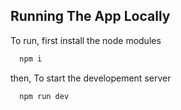 
## Running The App Locally

To run, first install the node modules

```bash
  npm i
```
then, To start the developement server

```bash
  npm run dev
```
